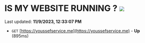 # IS MY WEBSITE RUNNING ? [![](https://img.shields.io/static/v1?label=Sponsor&message=%E2%9D%A4&logo=GitHub&color=%23fe8e86)](https://github.com/sponsors/<username>)

Last updated: **11/9/2023, 12:33:07 PM**

- `GET` [https://youssefservice.me](https://youssefservice.me) - **Up** (895ms)
